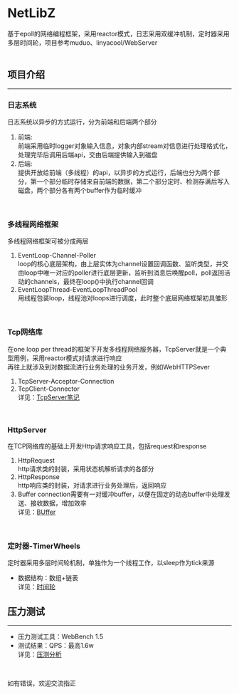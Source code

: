 # NetLibZ
基于epoll的网络编程框架，采用reactor模式，日志采用双缓冲机制，定时器采用多层时间轮，项目参考muduo、linyacool/WebServer  
<br />

## 项目介绍  
___
### 日志系统  
日志系统以异步的方式运行，分为前端和后端两个部分  
  1. 前端:  
  前端采用临时logger对象输入信息，对象内部stream对信息进行处理格式化，处理完毕后调用后端api，交由后端提供输入到磁盘  
  2. 后端:   
  提供开放给前端（多线程）的api，以异步的方式运行，后端也分为两个部分，第一个部分临时存储来自前端的数据，第二个部分定时、检测存满后写入磁盘，两个部分各有两个buffer作为临时缓冲  
<br />

### 多线程网络框架  
多线程网络框架可被分成两层  
  1. EventLoop-Channel-Poller  
  loop的核心底层架构，由上层实体为channel设置回调函数、监听类型，并交由loop中唯一对应的poller进行底层更新，监听到消息后唤醒poll，poll返回活动的channels，最终在loop()中执行channel回调  
  2. EventLoopThread-EventLoopThreadPool   
  用线程包装loop，线程池对loops进行调度，此时整个底层网络框架初具雏形  
<br />

### Tcp网络库
在one loop per thread的框架下开发多线程网络服务器，TcpServer就是一个典型用例，采用reactor模式对请求进行响应    
再往上就涉及到对数据流进行业务处理的业务开发，例如WebHTTPSever  
  1. TcpServer-Acceptor-Connection  
  2. TcpClient-Connector  
详见：[TcpServer笔记](/muduo/muduoZ/record/TcpServer笔记.md)
<br />

### HttpServer
在TCP网络库的基础上开发Http请求响应工具，包括request和response
  1. HttpRequest  
  http请求类的封装，采用状态机解析请求的各部分
  2. HttpResponse  
  http响应类的封装，对请求进行业务处理后，返回响应
  3. Buffer
  connection需要有一对缓冲buffer，以便在固定的动态buffer中处理发送、接收数据，增加效率  
  详见：[BUffer](/muduo/muduoZ/record/Buffer.md)
<br />

### 定时器-TimerWheels
定时器采用多层时间轮机制，单独作为一个线程工作，以sleep作为tick来源  
- 数据结构：数组+链表  
详见：[时间轮](/muduo/muduoZ/record/时间轮.md)


## 压力测试
___
* 压力测试工具：WebBench 1.5  
* 测试结果：QPS：最高1.6w  
详见：[压测分析](/muduo/muduoZ/record/压测.md)
<br />

如有错误，欢迎交流指正